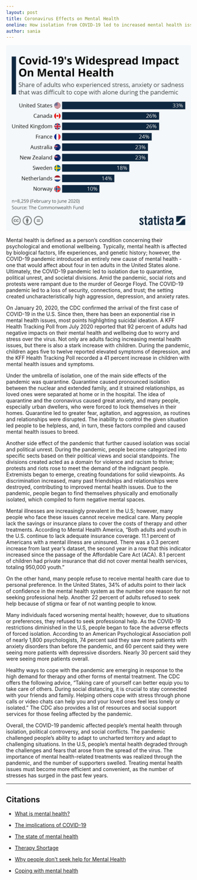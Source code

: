 ```yaml
---
layout: post
title: Coronavirus Effects on Mental Health
oneline: How isolation from COVID-19 led to increased mental health issues
author: sania
---
```


![Impact of Covid on Countries](/images/blog/pandemic.jpeg)

Mental health is defined as a person’s condition concerning their psychological and emotional wellbeing. Typically, mental health is affected by biological factors, life experiences, and genetic history; however, the COVID-19 pandemic introduced an entirely new cause of mental health - one that would affect about four in ten adults in the United States alone. Ultimately, the COVID-19 pandemic led to isolation due to quarantine, political unrest, and societal divisions. Amid the pandemic, social riots and protests were rampant due to the murder of George Floyd. The COVID-19 pandemic led to a loss of security, connections, and trust; the setting created uncharacteristically high aggression, depression, and anxiety rates.

On January 20, 2020, the CDC confirmed the arrival of the first case of COVID-19 in the U.S. Since then, there has been an exponential rise in mental health issues, most points highlighting suicidal ideation. A KFF Health Tracking Poll from July 2020 reported that 92 percent of adults had negative impacts on their mental health and wellbeing due to worry and stress over the virus. Not only are adults facing increasing mental health issues, but there is also a stark increase with children. During the pandemic, children ages five to twelve reported elevated symptoms of depression, and the KFF Health Tracking Poll recorded a 41 percent increase in children with mental health issues and symptoms.

Under the umbrella of isolation, one of the main side effects of the pandemic was quarantine. Quarantine caused pronounced isolation between the nuclear and extended family, and it strained relationships, as loved ones were separated at home or in the hospital. The idea of quarantine and the coronavirus caused great anxiety, and many people, especially urban dwellers, who were forced to lock themselves in their homes. Quarantine led to greater fear, agitation, and aggression, as routines and relationships were disrupted. The inability to control the given situation led people to be helpless, and, in turn, these factors compiled and caused mental health issues to breed.

Another side effect of the pandemic that further caused isolation was social and political unrest. During the pandemic, people become categorized into specific sects based on their political views and social standpoints. The divisions created acted as a domain for violence and racism to thrive; protests and riots rose to meet the demand of the indignant people. Extremists began to emerge, creating foundations for solid viewpoints. As discrimination increased, many past friendships and relationships were destroyed, contributing to improved mental health issues. Due to the pandemic, people began to find themselves physically and emotionally isolated, which compiled to form negative mental spaces.

Mental illnesses are increasingly prevalent in the U.S; however, many people who face these issues cannot receive medical care. Many people lack the savings or insurance plans to cover the costs of therapy and other treatments. According to Mental Health America, “Both adults and youth in the U.S. continue to lack adequate insurance coverage. 11.1 percent of Americans with a mental illness are uninsured. There was a 0.3 percent increase from last year’s dataset, the second year in a row that this indicator increased since the passage of the Affordable Care Act (ACA). 8.1 percent of children had private insurance that did not cover mental health services, totaling 950,000 youth.”

On the other hand, many people refuse to receive mental health care due to personal preference. In the United States, 34% of adults point to their lack of confidence in the mental health system as the number one reason for not seeking professional help. Another 22 percent of adults refused to seek help because of stigma or fear of not wanting people to know.

Many individuals faced worsening mental health; however, due to situations or preferences, they refused to seek professional help. As the COVID-19 restrictions diminished in the U.S, people began to face the adverse effects of forced isolation. According to an American Psychological Association poll of nearly 1,800 psychologists, 74 percent said they saw more patients with anxiety disorders than before the pandemic, and 60 percent said they were seeing more patients with depressive disorders. Nearly 30 percent said they were seeing more patients overall.

Healthy ways to cope with the pandemic are emerging in response to the high demand for therapy and other forms of mental treatment. The CDC offers the following advice, “Taking care of yourself can better equip you to take care of others. During social distancing, it is crucial to stay connected with your friends and family. Helping others cope with stress through phone calls or video chats can help you and your loved ones feel less lonely or isolated.” The CDC also provides a list of resources and social support services for those feeling affected by the pandemic.

Overall, the COVID-19 pandemic affected people’s mental health through isolation, political controversy, and social conflicts. The pandemic challenged people’s ability to adapt to uncharted territory and adapt to challenging situations. In the U.S, people’s mental health degraded through the challenges and fears that arose from the spread of the virus. The importance of mental health-related treatments was realized through the pandemic, and the number of supporters swelled. Treating mental health issues must become more efficient and convenient, as the number of stresses has surged in the past few years.

---

## Citations

- [What is mental health?](https://www.mentalhealth.gov/basics/what-is-mental-health)

- [The implications of COVID-19](https://www.kff.org/coronavirus-covid-19/issue-brief/the-implications-of-covid-19-for-mental-health-and-substance-use/)

- [The state of mental health](https://www.mhanational.org/issues/state-mental-health-america)

- [Therapy Shortage](https://www.nytimes.com/2021/02/17/well/mind/therapy-appointments-shortages-pandemic.html)

- [Why people don't seek help for Mental Health](https://www.forbes.com/sites/michaeltnietzel/2021/05/24/why-so-many-americans-do-not-seek-professional-help-for-mental-disorders/)

- [Coping with mental health](https://www.cdc.gov/mentalhealth/stress-coping/cope-with-stress/index.html?CDC_AA_refVal=https%3A%2F%2Fwww.cdc.gov%2Fcoronavirus%2F2019-ncov%2Fdaily-life-coping%2Fmanaging-stress-anxiety.html)
